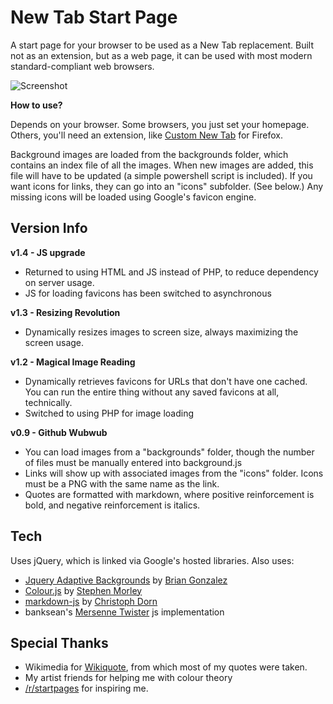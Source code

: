 # New Tab Start Page
A start page for your browser to be used as a New Tab replacement. Built not as an extension, but as a web page, it can be used with most modern standard-compliant web browsers.

![Screenshot](http://i.imgur.com/o55MuXp.jpg)

**How to use?**

Depends on your browser. Some browsers, you just set your homepage. Others, you'll need an extension, like [Custom New Tab](https://addons.mozilla.org/en-US/firefox/addon/custom-new-tab/) for Firefox.

Background images are loaded from the backgrounds folder, which contains an index file of all the images. When new images are added, this file will have to be updated (a simple powershell script is included).  If you want icons for links, they can go into an "icons" subfolder. (See below.) Any missing icons will be loaded using Google's favicon engine.

## Version Info

**v1.4 - JS upgrade**

- Returned to using HTML and JS instead of PHP, to reduce dependency on server usage.
- JS for loading favicons has been switched to asynchronous

**v1.3 - Resizing Revolution**

- Dynamically resizes images to screen size, always maximizing the screen usage.

**v1.2 - Magical Image Reading**

- Dynamically retrieves favicons for URLs that don't have one cached. You can run the entire thing without any saved favicons at all, technically.
- Switched to using PHP for image loading

**v0.9 - Github Wubwub**

- You can load images from a "backgrounds" folder, though the number of files must be manually entered into background.js
- Links will show up with associated images from the "icons" folder. Icons must be a PNG with the same name as the link.
- Quotes are formatted with markdown, where positive reinforcement is bold, and negative reinforcement is italics.

## Tech
Uses jQuery, which is linked via Google's hosted libraries. Also uses:

- [Jquery Adaptive Backgrounds](http://briangonzalez.github.io/jquery.adaptive-backgrounds.js/) by [Brian Gonzalez](http://briangonzalez.org/)
- [Colour.js](http://code.stephenmorley.org/javascript/colour-handling-and-processing/) by [Stephen Morley](http://stephenmorley.org/)
- [markdown-js](https://github.com/cadorn/markdown-js) by [Christoph Dorn](www.christophdorn.com/)
- banksean's [Mersenne Twister](https://gist.github.com/banksean/300494) js implementation

## Special Thanks
- Wikimedia for [Wikiquote](en.wikiquote.org/), from which most of my quotes were taken.
- My artist friends for helping me with colour theory
- [/r/startpages](https://www.reddit.com/r/startpages) for inspiring me.
